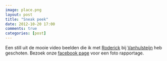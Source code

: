 ```yaml
---
image: place.png
layout: post
title: "Sneak peek"
date: 2012-10-20 17:00
comments: true
categories: [post]
---
```


Een still uit de mooie video beelden die ik met [Roderick](http://nl.linkedin.com/pub/roderick-kersten/46/5b7/759 "Linked-in") bij [Vanhulsteijn](http://www.vanhulsteijn.com/ "Website") heb geschoten. Bezoek onze [facebook page](http://www.facebook.com/workingthedream "facebook") voor een foto rapportage.